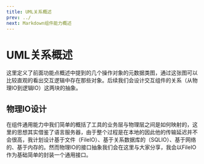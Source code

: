 ```yaml
---
title: UML关系概述
prev: ../
next: Markdown组件能力概述
---
```


# UML关系概述

这里定义了前面功能点概述中提到的几个操作对象的元数据类图，通过这张图可以比较直观的看出交互逻辑中存在那些对象。后续我们会设计交互组件的关系（从物理IO到逻辑IO）这两块的抽象。

## 物理IO设计

在组件通用能力中我们简单的概括了工具的业务层与物理层之间是如何映射的，这里的思想其实借鉴了语言服务器，由于整个过程是在本地的因此他的传输延迟并不会很高，我计划设计基于文件（FileIO）、基于关系数据库的（SQLIO）、基于网络的、基于内存的。然而物理IO的接口抽象我们会在这里与大家分享，我会以FileIO作为基础简单的封装一个通用接口。